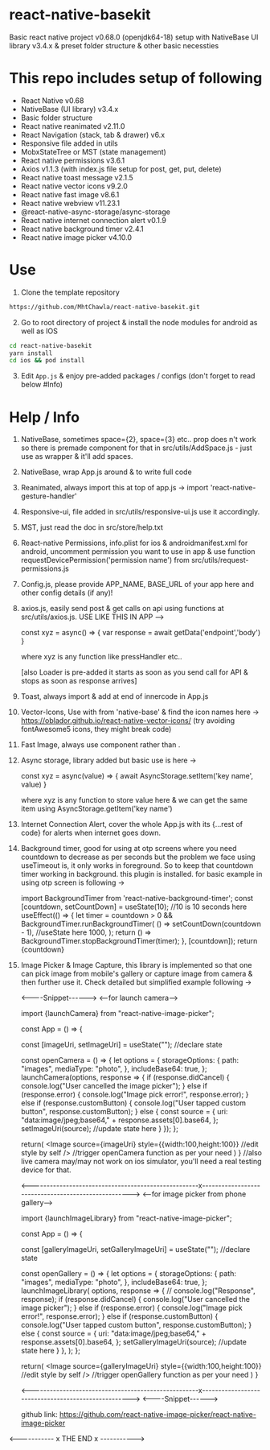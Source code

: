 # react-native-basekit

Basic react native project v0.68.0 (openjdk64-18) setup with NativeBase UI library v3.4.x &amp; preset folder structure &amp; other basic necessties

# This repo includes setup of following

- React Native v0.68
- NativeBase (UI library) v3.4.x
- Basic folder structure
- React native reanimated v2.11.0
- React Navigation (stack, tab & drawer) v6.x
- Responsive file added in utils
- MobxStateTree or MST (state management)
- React native permissions v3.6.1
- Axios v1.1.3 (with index.js file setup for post, get, put, delete)
- React native toast message v2.1.5
- React native vector icons v9.2.0
- React native fast image v8.6.1
- React native webview v11.23.1
- @react-native-async-storage/async-storage
- React native internet connection alert v0.1.9
- React native background timer v2.4.1
- React native image picker v4.10.0

# Use

1. Clone the template repository
```sh
https://github.com/MhtChawla/react-native-basekit.git
```

2. Go to root directory of project & install the node modules for android as well as IOS
```sh
cd react-native-basekit 
yarn install
cd ios && pod install
```

3. Edit ```App.js``` & enjoy pre-added packages / configs (don't forget to read below #Info)


# Help / Info

1. NativeBase, sometimes space={2}, space={3} etc.. prop does n't work so there is premade component for that <AddSpace> in src/utils/AddSpace.js - just use as wrapper & it'll add spaces.

2. NativeBase, wrap App.js around <NativeBaseProvider> & to write full code

3. Reanimated, always import this at top of app.js -> import 'react-native-gesture-handler'

4. Responsive-ui, file added in src/utils/responsive-ui.js use it accordingly.

5. MST, just read the doc in src/store/help.txt

6. React-native Permissions, info.plist for ios & androidmanifest.xml for android, uncomment permission you want to use in app & use function
   requestDevicePermission('permission name') from src/utils/request-permissions.js

7. Config.js, please provide APP_NAME, BASE_URL of your app here and other config details (if any)!

8. axios.js, easily send post & get calls on api using functions at src/utils/axios.js. USE LIKE THIS IN APP -->

   const xyz = async() => {
   var response = await getData('endpoint','body')
   }

   where xyz is any function like pressHandler etc..

   [also Loader is pre-added it starts as soon as you send call for API & stops as soon as response arrives]

9. Toast, always import & add <Toast /> at end of innercode in App.js

10. Vector-Icons, Use with <Icon /> from 'native-base' & find the icon names here -> https://oblador.github.io/react-native-vector-icons/ (try avoiding fontAwesome5 icons, they might break code)

11. Fast Image, always use <FastImage /> component rather than <Image>.

12. Async storage, library added but basic use is here ->

    const xyz = async(value) => {
    await AsyncStorage.setItem('key name', value)
    }

    where xyz is any function to store value here & we can get the same item using AsyncStorage.getItem('key name')

13. Internet Connection Alert, cover the whole App.js with its <InternetConnectionAlert>{...rest of code}</InternetConnectionAlert> for alerts when internet goes down.

14. Background timer, good for using at otp screens where you need countdown to decrease as per seconds but the problem we face using useTimeout is, it only works in foreground. So to keep that countdown timer working in background. this plugin is installed. for basic example in using otp screen is following ->

    import BackgroundTimer from 'react-native-background-timer';
      const [countdown, setCountDown] = useState(10); //10 is 10 seconds here
      useEffect(() => {
        let timer =
          countdown > 0 &&
          BackgroundTimer.runBackgroundTimer(
            () => setCountDown(countdown - 1), //useState here
            1000,
          );
        return () => BackgroundTimer.stopBackgroundTimer(timer);
      }, [countdown]);
      return <Text>{countdown}</Text>

15. Image Picker & Image Capture, this library is implemented so that one can pick image from mobile's gallery or capture image from camera & then further use it. Check detailed but simplified example following ->

    <----Snippet------>
    <--for launch camera-->
    
    import {launchCamera} from "react-native-image-picker";
    
    const App = () => {
    
      const [imageUri, setImageUri] = useState(""); //declare state

      const openCamera = () => {
      let options = {
        storageOptions: {
          path: "images",
          mediaType: "photo",
        },
        includeBase64: true,
      };
      launchCamera(options, response => {
        if (response.didCancel) {
          console.log("User cancelled the image picker");
        } else if (response.error) {
          console.log("Image pick error!", response.error);
        } else if (response.customButton) {
          console.log("User tapped custom button", response.customButton);
        } else {
          const source = {
            uri: "data:image/jpeg;base64," + response.assets[0].base64,
          };
          setImageUri(source); //update state here
        }
       });
      };

      return(
         <Image source={imageUri} 
                style={{width:100,height:100}} //edit style by self
          /> //trigger openCamera function as per your need
        )
    }
    //also live camera may/may not work on ios simulator, you'll need a real testing device for that.
    
    <----------------------------------------------------x---------------------------------------------------->
    <--for image picker from phone gallery-->
    
    import {launchImageLibrary} from "react-native-image-picker";
    
    const App = () => {
    
      const [galleryImageUri, setGalleryImageUri] = useState(""); //declare state

      const openGallery = () => {
        let options = {
          storageOptions: {
            path: "images",
            mediaType: "photo",
          },
          includeBase64: true,
        };
        launchImageLibrary(
          options,
          response => {
            // console.log("Response", response);
            if (response.didCancel) {
              console.log("User cancelled the image picker");
            } else if (response.error) {
              console.log("Image pick error!", response.error);
            } else if (response.customButton) {
              console.log("User tapped custom button", response.customButton);
            } else {
              const source = {
                uri: "data:image/jpeg;base64," + response.assets[0].base64,
              };
              setGalleryImageUri(source); //update state here
            }
          },
        );
      };

      return(
          <Image source={galleryImageUri} 
                 style={{width:100,height:100}} //edit style by self
           /> //trigger openGallery function as per your need
       )
    }
    
    <----------------------------------------------------x---------------------------------------------------->
    <----Snippet------>
    
    github link: https://github.com/react-native-image-picker/react-native-image-picker

<----------- x  THE END  x ----------->
